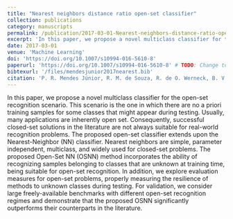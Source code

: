 ```yaml
---
title: "Nearest neighbors distance ratio open-set classifier"
collection: publications
category: manuscripts
permalink: /publication/2017-03-01-Nearest-neighbors-distance-ratio-open-set-classifier
excerpt: 'In this paper, we propose a novel multiclass classifier for the open-set recognition scenario. This scenario is the one in which there are no a priori training samples for some classes that might appear during testing.'
date: 2017-03-01
venue: 'Machine Learning'
doi: 'https://doi.org/10.1007/s10994-016-5610-8'
paperurl: 'https://doi.org/10.1007/s10994-016-5610-8' # TODO: Change to local file
bibtexurl: '/files/mendesjunior2017nearest.bib'
citation: 'P. R. Mendes Júnior, R. M. de Souza, R. de O. Werneck, B. V. Stein, D. V. Pazinato, W. R. de Almeida, O. A. B. Penatti, R. da S. Torres, and A. Rocha. Nearest neighbors distance ratio open-set classifier. Machine Learning, 106(3):359–386, 3 2017.'
---
```


In this paper, we propose a novel multiclass classifier for the open-set recognition scenario. This scenario is the one in which there are no a priori training samples for some classes that might appear during testing. Usually, many applications are inherently open set. Consequently, successful closed-set solutions in the literature are not always suitable for real-world recognition problems. The proposed open-set classifier extends upon the Nearest-Neighbor (NN) classifier. Nearest neighbors are simple, parameter independent, multiclass, and widely used for closed-set problems. The proposed Open-Set NN (OSNN) method incorporates the ability of recognizing samples belonging to classes that are unknown at training time, being suitable for open-set recognition. In addition, we explore evaluation measures for open-set problems, properly measuring the resilience of methods to unknown classes during testing. For validation, we consider large freely-available benchmarks with different open-set recognition regimes and demonstrate that the proposed OSNN significantly outperforms their counterparts in the literature.
